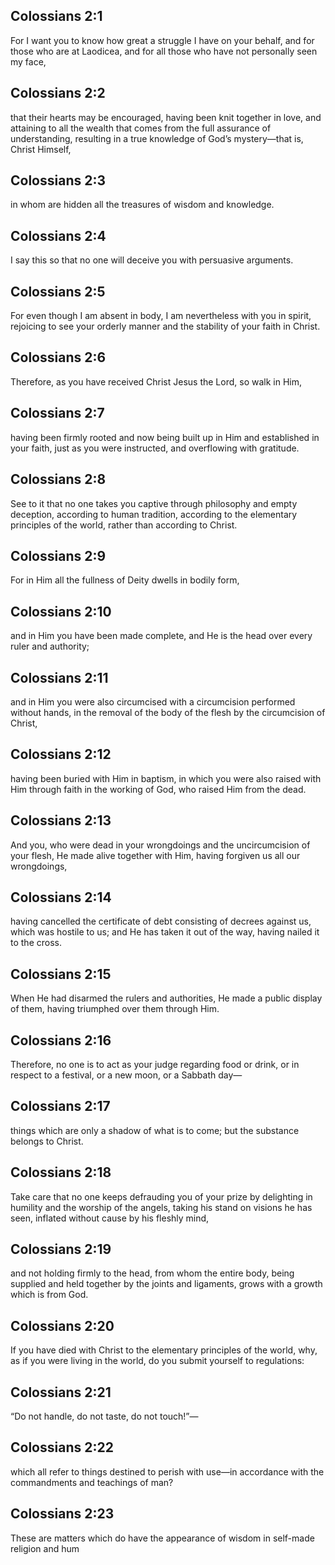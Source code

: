 ## Colossians 2:1

For I want you to know how great a struggle I have on your behalf, and for those who are at Laodicea, and for all those who have not personally seen my face,

## Colossians 2:2

that their hearts may be encouraged, having been knit together in love, and attaining to all the wealth that comes from the full assurance of understanding, resulting in a true knowledge of God’s mystery—that is, Christ Himself,

## Colossians 2:3

in whom are hidden all the treasures of wisdom and knowledge.

## Colossians 2:4

I say this so that no one will deceive you with persuasive arguments.

## Colossians 2:5

For even though I am absent in body, I am nevertheless with you in spirit, rejoicing to see your orderly manner and the stability of your faith in Christ.

## Colossians 2:6

Therefore, as you have received Christ Jesus the Lord, so walk in Him,

## Colossians 2:7

having been firmly rooted and now being built up in Him and established in your faith, just as you were instructed, and overflowing with gratitude.

## Colossians 2:8

See to it that no one takes you captive through philosophy and empty deception, according to human tradition, according to the elementary principles of the world, rather than according to Christ.

## Colossians 2:9

For in Him all the fullness of Deity dwells in bodily form,

## Colossians 2:10

and in Him you have been made complete, and He is the head over every ruler and authority;

## Colossians 2:11

and in Him you were also circumcised with a circumcision performed without hands, in the removal of the body of the flesh by the circumcision of Christ,

## Colossians 2:12

having been buried with Him in baptism, in which you were also raised with Him through faith in the working of God, who raised Him from the dead.

## Colossians 2:13

And you, who were dead in your wrongdoings and the uncircumcision of your flesh, He made alive together with Him, having forgiven us all our wrongdoings,

## Colossians 2:14

having cancelled the certificate of debt consisting of decrees against us, which was hostile to us; and He has taken it out of the way, having nailed it to the cross.

## Colossians 2:15

When He had disarmed the rulers and authorities, He made a public display of them, having triumphed over them through Him.

## Colossians 2:16

Therefore, no one is to act as your judge regarding food or drink, or in respect to a festival, or a new moon, or a Sabbath day—

## Colossians 2:17

things which are only a shadow of what is to come; but the substance belongs to Christ.

## Colossians 2:18

Take care that no one keeps defrauding you of your prize by delighting in humility and the worship of the angels, taking his stand on visions he has seen, inflated without cause by his fleshly mind,

## Colossians 2:19

and not holding firmly to the head, from whom the entire body, being supplied and held together by the joints and ligaments, grows with a growth which is from God.

## Colossians 2:20

If you have died with Christ to the elementary principles of the world, why, as if you were living in the world, do you submit yourself to regulations:

## Colossians 2:21

“Do not handle, do not taste, do not touch!”—

## Colossians 2:22

which all refer to things destined to perish with use—in accordance with the commandments and teachings of man?

## Colossians 2:23

These are matters which do have the appearance of wisdom in self-made religion and hum
